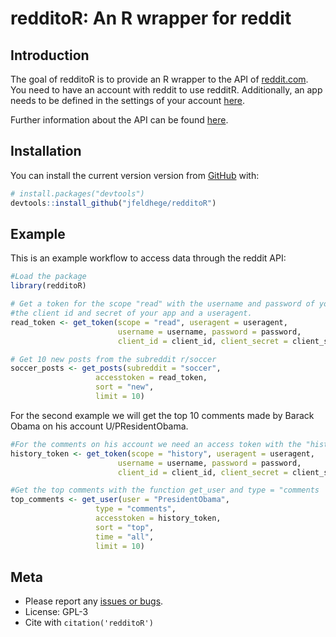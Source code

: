 
<!-- README.md is generated from README.Rmd. Please edit that file -->

# redditoR: An R wrapper for reddit

<!-- badges: start -->

<!-- badges: end -->

## Introduction

The goal of redditoR is to provide an R wrapper to the API of
[reddit.com](https://reddit.com). You need to have an account with
reddit to use redditR. Additionally, an app needs to be defined in the
settings of your account [here](https://www.reddit.com/prefs/apps/).

Further information about the API can be found
[here](https://www.reddit.com/dev/api/).

## Installation

You can install the current version version from
[GitHub](https://github.com/) with:

``` r
# install.packages("devtools")
devtools::install_github("jfeldhege/redditoR")
```

## Example

This is an example workflow to access data through the reddit API:

``` r
#Load the package
library(redditoR)

# Get a token for the scope "read" with the username and password of your account, 
#the client id and secret of your app and a useragent.
read_token <- get_token(scope = "read", useragent = useragent,
                        username = username, password = password,
                        client_id = client_id, client_secret = client_secret)

# Get 10 new posts from the subreddit r/soccer
soccer_posts <- get_posts(subreddit = "soccer",
                   accesstoken = read_token,
                   sort = "new",
                   limit = 10)  
```

For the second example we will get the top 10 comments made by Barack
Obama on his account U/PResidentObama.

``` r
#For the comments on his account we need an access token with the "history" scope.
history_token <- get_token(scope = "history", useragent = useragent,
                        username = username, password = password,
                        client_id = client_id, client_secret = client_secret)

#Get the top comments with the function get_user and type = "comments
top_comments <- get_user(user = "PresidentObama",
                   type = "comments",
                   accesstoken = history_token,
                   sort = "top",
                   time = "all",
                   limit = 10)
```

## Meta

  - Please report any [issues or
    bugs](https://github.com/jfeldhege/redditoR/issues).
  - License: GPL-3
  - Cite with `citation('redditoR')`
